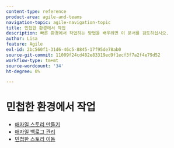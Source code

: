 ```yaml
---
content-type: reference
product-area: agile-and-teams
navigation-topic: agile-navigation-topic
title: 민첩한 환경에서 작업
description: 빠른 환경에서 작업하는 방법을 배우려면 이 문서를 검토하십시오.
author: Lisa
feature: Agile
exl-id: 2bc560f1-31d6-46c5-8845-17f95de78ab0
source-git-commit: 11009f24cd482e83319ed9f1ecf3f7a2f4e79d52
workflow-type: tm+mt
source-wordcount: '34'
ht-degree: 0%

---
```


# 민첩한 환경에서 작업

* [애자일 스토리 만들기](../../agile/work-in-an-agile-environment/create-an-agile-story.md)
* [애자일 백로그 관리](../../agile/work-in-an-agile-environment/manage-the-agile-backlog.md)
* [민첩한 스토리 이동](../../agile/work-in-an-agile-environment/move-an-agile-story.md)
